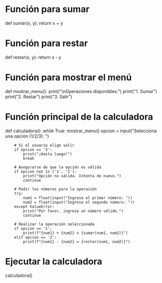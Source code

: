 # Función para sumar
def sumar(x, y):
    return x + y

# Función para restar
def restar(x, y):
    return x - y

# Función para mostrar el menú
def mostrar_menu():
    print("\nOperaciones disponibles:")
    print("1. Sumar")
    print("2. Restar")
    print("3. Salir")

# Función principal de la calculadora
def calculadora():
    while True:
        mostrar_menu()
        opcion = input("Selecciona una opción (1/2/3): ")

        # Si el usuario elige salir
        if opcion == '3':
            print("¡Hasta luego!")
            break

        # Asegurarse de que la opción es válida
        if opcion not in ['1', '2']:
            print("Opción no válida. Intenta de nuevo.")
            continue

        # Pedir los números para la operación
        try:
            num1 = float(input("Ingresa el primer número: "))
            num2 = float(input("Ingresa el segundo número: "))
        except ValueError:
            print("Por favor, ingresa un número válido.")
            continue

        # Realizar la operación seleccionada
        if opcion == '1':
            print(f"{num1} + {num2} = {sumar(num1, num2)}")
        elif opcion == '2':
            print(f"{num1} - {num2} = {restar(num1, num2)}")

# Ejecutar la calculadora
calculadora()
